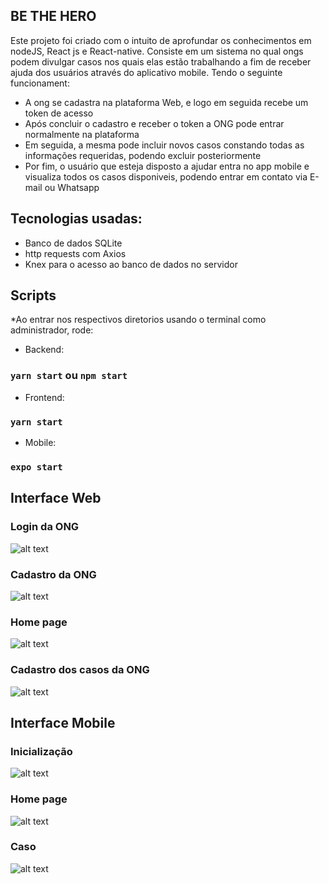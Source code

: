 ## BE THE HERO

Este projeto foi criado com o intuito de aprofundar os conhecimentos em nodeJS, React js e React-native. Consiste em um sistema no qual ongs podem divulgar casos nos quais elas estão trabalhando a fim de receber ajuda dos usuários através do aplicativo mobile. Tendo o seguinte funcionament: 
- A ong se cadastra na plataforma Web, e logo em seguida recebe um token de acesso
- Após concluir o cadastro e receber o token a ONG pode entrar normalmente na plataforma 
- Em seguida, a mesma pode incluir novos casos constando todas as informações requeridas, podendo excluir posteriormente 
- Por fim, o usuário que esteja disposto a ajudar entra no app mobile e visualiza todos os casos disponiveis, podendo entrar em contato via E-mail ou Whatsapp

## Tecnologias usadas:
- Banco de dados SQLite 
- http requests com Axios
- Knex para o acesso ao banco de dados no servidor

## Scripts
*Ao entrar nos respectivos diretorios usando o terminal como administrador, rode:

- Backend:
### `yarn start` ou `npm start`

- Frontend: 
### `yarn start`

- Mobile:
### `expo start`

## Interface Web

### Login da ONG
![alt text](assets/2020-03-31-2.png)

### Cadastro da ONG
![alt text](assets/2020-03-31-3.png)

### Home page
![alt text](assets/2020-03-31-4.png)

### Cadastro dos casos da ONG
![alt text](assets/2020-03-31-5.png)

## Interface Mobile

### Inicialização
![alt text](assets/mobile-1.jpg)

### Home page
![alt text](assets/mobile-2.jpg)

### Caso
![alt text](assets/mobile-3.jpg)

